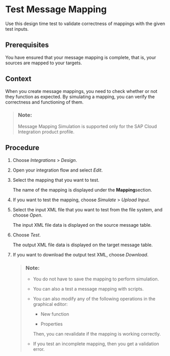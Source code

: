 <!-- loio271810669c5a4c5e87e535055cc34434 -->

# Test Message Mapping

Use this design time test to validate correctness of mappings with the given test inputs.



## Prerequisites

You have ensured that your message mapping is complete, that is, your sources are mapped to your targets.



## Context

When you create message mappings, you need to check whether or not they function as expected. By simulating a mapping, you can verify the correctness and functioning of them.

> ### Note:  
> Message Mapping Simulation is supported only for the SAP Cloud Integration product profile.



## Procedure

1.  Choose *Integrations* \> *Design*.

2.  Open your integration flow and select *Edit*.

3.  Select the mapping that you want to test.

    The name of the mapping is displayed under the **Mapping**section.

4.  If you want to test the mapping, choose *Simulate* \> *Upload Input*.

5.  Select the input XML file that you want to test from the file system, and choose *Open*.

    The input XML file data is displayed on the source message table.

6.  Choose *Test*.

    The output XML file data is displayed on the target message table.

7.  If you want to download the output test XML, choose *Download*.

    > ### Note:  
    > -   You do not have to save the mapping to perform simulation.
    > 
    > -   You can also a test a message mapping with scripts.
    > 
    > -   You can also modify any of the following operations in the graphical editor:
    > 
    >     -   New function
    > 
    >     -   Properties
    > 
    > 
    >     Then, you can revalidate if the mapping is working correctly.
    > 
    > -   If you test an incomplete mapping, then you get a validation error.


